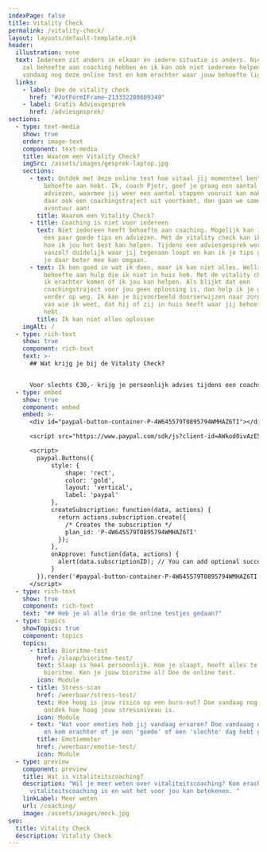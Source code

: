 ```yaml
---
indexPage: false
title: Vitality Check
permalink: /vitality-check/
layout: layouts/default-template.njk
header:
  illustration: none
  text: Iedereen zit anders in elkaar én iedere situatie is anders. Niet iedereen
    zal behoefte aan coaching hebben én ik kan ook niet iedereen helpen. Doe
    vandaag nog deze online test en kom erachter waar jouw behoefte ligt!
  links:
    - label: Doe de vitality check
      href: "#JotFormIFrame-213332280609349"
    - label: Gratis Adviesgesprek
      href: /adviesgesprek/
sections:
  - type: text-media
    show: true
    order: image-text
    component: text-media
    title: Waarom een Vitality Check?
    imgSrc: /assets/images/gesprek-laptop.jpg
    sections:
      - text: Ontdek met deze online test hoe vitaal jij momenteel bent en waar jij
          behoefte aan hebt. Ik, coach Pjotr, geef je graag een aantal tips en
          adviezen, waarmee jij weer een aantal stappen vooruit kan maken. Als
          daar ook een coachingstraject uit voortkomt, dan gaan we samen dat
          avontuur aan!
        title: Waarom een Vitality Check?
      - title: Coaching is niet voor iedereen
        text: Niet iedereen heeft behoefte aan coaching. Mogelijk kan ik ook helpen met
          een paar goede tips en adviezen. Met de vitality check kan ik bepalen
          hoe ik jou het best kan helpen. Tijdens een adviesgesprek wordt
          vanzelf duidelijk waar jij tegenaan loopt en kan ik je tips geven hoe
          je daar beter mee kan omgaan.
      - text: Ik ben goed in wat ik doen, maar ik kan niet alles. Wellicht heb jij
          behoefte aan hulp die ik niet in huis heb. Met de vitality check kan
          ik erachter komen óf ik jou kan helpen. Als blijkt dat een
          coachingstraject voor jou geen oplossing is, dan help ik je graag
          verder op weg. Ik kan je bijvoorbeeld doorverwijzen naar zorgverlener
          van wie ik weet, dat hij of zij in huis heeft waar jij behoefte aan
          hebt.
        title: Ik kan niet alles oplossen
    imgAlt: /
  - type: rich-text
    show: true
    component: rich-text
    text: >-
      ## Wat krijg je bij de Vitality Check?


      Voor slechts €30,- krijg je persoonlijk advies tijdens een coachsessie. Na het maken van de online test kan je een digitale coachsessie inplannen.
  - type: embed
    show: true
    component: embed
    embed: >-
      <div id="paypal-button-container-P-4W645579T0895794WMHAZ6TI"></div>

      <script src="https://www.paypal.com/sdk/js?client-id=AWkod0ivAzE5B97AL4my60Et0tJJJmf3mkmI1O2zVA90T2c4MIwOxBl-DA56WrrOzzKKTWSgTI3e7X0f&vault=true&intent=subscription" data-sdk-integration-source="button-factory"></script>

      <script>
        paypal.Buttons({
            style: {
                shape: 'rect',
                color: 'gold',
                layout: 'vertical',
                label: 'paypal'
            },
            createSubscription: function(data, actions) {
              return actions.subscription.create({
                /* Creates the subscription */
                plan_id: 'P-4W645579T0895794WMHAZ6TI'
              });
            },
            onApprove: function(data, actions) {
              alert(data.subscriptionID); // You can add optional success message for the subscriber here
            }
        }).render('#paypal-button-container-P-4W645579T0895794WMHAZ6TI'); // Renders the PayPal button
      </script>
  - type: rich-text
    show: true
    component: rich-text
    text: "## Heb je al alle drie de online testjes gedaan?"
  - type: topics
    showTopics: true
    component: topics
    topics:
      - title: Bioritme-test
        href: /slaap/bioritme-test/
        text: Slaap is heel persoonlijk. Hoe je slaapt, heeft alles te maken met je
          bioritme. Ken je jouw bioritme al? Doe de online test.
        icon: Module
      - title: Stress-scan
        href: /weerbaar/stress-test/
        text: Hoe hoog is jouw risico op een burn-out? Doe vandaag nog de stress-scan en
          ontdek hoe hoog jouw stressniveau is.
        icon: Module
      - text: "Wat voor emoties heb jij vandaag ervaren? Doe vandaaag nog de emotiemeter
          en kom erachter of je een 'goede' of een 'slechte' dag hebt gehad. "
        title: Emotiemeter
        href: /weerbaar/emotie-test/
        icon: Module
  - type: preview
    component: preview
    title: Wat is vitaliteitscoaching?
    description: "Wil je meer weten over vitaliteitscoaching? Kom erachter wat
      vitaliteitscoaching is en wat het voor jou kan betekenen. "
    linkLabel: Meer weten
    url: /coaching/
    image: /assets/images/mock.jpg
seo:
  title: Vitality Check
  description: Vitality Check
---
```

